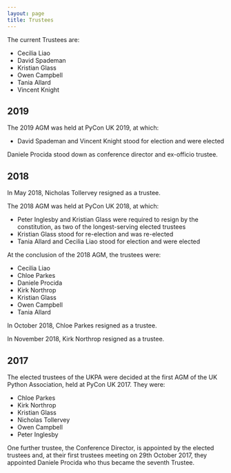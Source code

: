 ```yaml
---
layout: page
title: Trustees
---
```


The current Trustees are:

* Cecilia Liao
* David Spademan
* Kristian Glass
* Owen Campbell
* Tania Allard
* Vincent Knight

## 2019

The 2019 AGM was held at PyCon UK 2019, at which:

* David Spademan and Vincent Knight stood for election and were elected

Daniele Procida stood down as conference director and ex-officio trustee.


## 2018

In May 2018, Nicholas Tollervey resigned as a trustee.

The 2018 AGM was held at PyCon UK 2018, at which:

* Peter Inglesby and Kristian Glass were required to resign by the constitution, as two of the longest-serving elected trustees
* Kristian Glass stood for re-election and was re-elected
* Tania Allard and Cecilia Liao stood for election and were elected

At the conclusion of the 2018 AGM, the trustees were:

* Cecilia Liao
* Chloe Parkes
* Daniele Procida
* Kirk Northrop
* Kristian Glass
* Owen Campbell
* Tania Allard

In October 2018, Chloe Parkes resigned as a trustee.

In November 2018, Kirk Northrop resigned as a trustee.


## 2017

The elected trustees of the UKPA were decided at the first AGM of the UK Python Association, held at PyCon UK 2017.
They were:

* Chloe Parkes
* Kirk Northrop
* Kristian Glass
* Nicholas Tollervey
* Owen Campbell
* Peter Inglesby

One further trustee,
the Conference Director,
is appointed by the elected trustees and,
at their first trustees meeting on 29th October 2017,
they appointed Daniele Procida who thus became the seventh Trustee.
